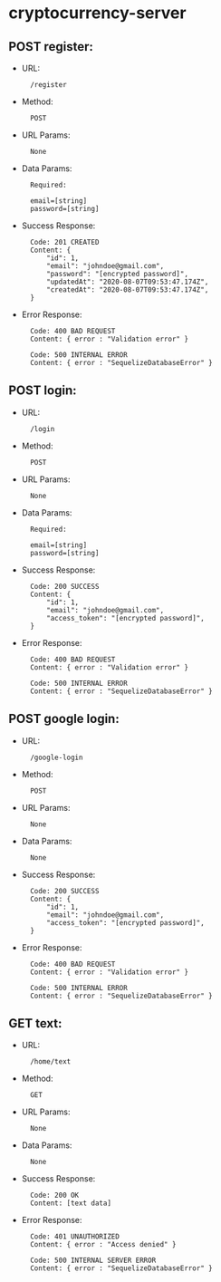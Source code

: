 # cryptocurrency-server


## POST register:

* URL:

        /register

* Method:

        POST

* URL Params:

        None

* Data Params:

        Required:

        email=[string]
        password=[string]

* Success Response:

        Code: 201 CREATED
        Content: {
            "id": 1,
            "email": "johndoe@gmail.com",
            "password": "[encrypted password]",
            "updatedAt": "2020-08-07T09:53:47.174Z",
            "createdAt": "2020-08-07T09:53:47.174Z",
        }

* Error Response:

        Code: 400 BAD REQUEST
        Content: { error : "Validation error" }
        
        Code: 500 INTERNAL ERROR
        Content: { error : "SequelizeDatabaseError" }
    
    
## POST login:

* URL:

        /login

* Method:

        POST

* URL Params:

        None

* Data Params:

        Required:

        email=[string]
        password=[string]

* Success Response:

        Code: 200 SUCCESS
        Content: {
            "id": 1,
            "email": "johndoe@gmail.com",
            "access_token": "[encrypted password]",
        }

* Error Response:

        Code: 400 BAD REQUEST
        Content: { error : "Validation error" }
        
        Code: 500 INTERNAL ERROR
        Content: { error : "SequelizeDatabaseError" }
    
## POST google login:

* URL:

        /google-login

* Method:

        POST

* URL Params:

        None

* Data Params:

        None
        
        
* Success Response:

        Code: 200 SUCCESS
        Content: {
            "id": 1,
            "email": "johndoe@gmail.com",
            "access_token": "[encrypted password]",
        }

* Error Response:

        Code: 400 BAD REQUEST
        Content: { error : "Validation error" }
        
        Code: 500 INTERNAL ERROR
        Content: { error : "SequelizeDatabaseError" }

## GET text:

* URL:

        /home/text

* Method:

        GET

* URL Params:

        None

* Data Params:

        None

* Success Response:

        Code: 200 OK
        Content: [text data]

* Error Response:

        Code: 401 UNAUTHORIZED
        Content: { error : "Access denied" }

        Code: 500 INTERNAL SERVER ERROR
        Content: { error : "SequelizeDatabaseError" }
        
        
